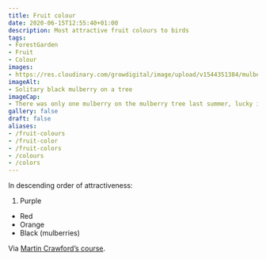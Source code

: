 ```yaml
---
title: Fruit colour
date: 2020-06-15T12:55:40+01:00
description: Most attractive fruit colours to birds
tags: 
- ForestGarden
- Fruit
- Colour
images: 
- https://res.cloudinary.com/growdigital/image/upload/v1544351384/mulberry-44462831472.jpg
imageAlt:
- Solitary black mulberry on a tree
imageCap:
- There was only one mulberry on the mulberry tree last summer, lucky it was black…
gallery: false
draft: false
aliases:
- /fruit-colours
- /fruit-color
- /fruit-colors
- /colours
- /colors
---
```


In descending order of attractiveness:

1. Purple
* Red
* Orange
* Black (mulberries)

Via [Martin Crawford’s course](https://www.agroforestry.co.uk/product/forest-gardening-food-forests-design-course/).
